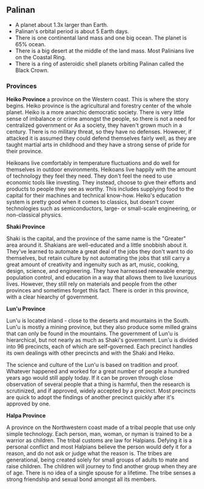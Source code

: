 
## Palinan
- A planet about 1.3x larger than Earth. 
- Palinan's orbital period is about 5 Earth days.
- There is one continental land mass and one big ocean. The planet is 65% ocean.
- There is a big desert at the middle of the land mass. Most Palinians live on the Coastal Ring.
- There is a ring of asteroidic shell planets orbiting Palinan called the Black Crown.
	
### Provinces

**Heiko Province** 
a province on the Western coast. This is where the story begins. 
Heiko province is the agricultural and forestry center of the whole planet. Heiko is a more anarchic democratic society. There is very little sense of imbalance or crime amongst the people, so there is not a need for centralized government or  As a society, they haven't grown much in a century. There is no military threat, so they have no defenses. However, if attacked it is assumed they could defend themselves fairly well, as they are taught martial arts in childhood and they have a strong sense of pride for their province. 

Heikoans live comfortably in temperature fluctuations and do well for themselves in outdoor environments. Heikoans live happily with the amount of technology they feel they need. They don't feel the need to use economic tools like investing. They instead, choose to give their efforts and products to people they see as worthy. This includes supplying food to the capital for their machines and technical know-how. Heiko's education system is pretty good when it comes to classics, but doesn't cover technologies such as semiconductors, large- or small-scale engineering, or non-classical physics.

**Shaki Province** 

Shaki is the capital, and the province of the same name is the "Greater" area around it. Shakians are well-educated and a little snobbish about it. They've learned to automate a great deal of the jobs they don't want to do themselves, but retain culture by not automating the jobs that still carry a great amount of creativity and ingenuity such as art, music, cooking, design, science, and engineering. They have harnessed renewable energy, population control, and education in a way that allows them to live luxurious lives. However, they still rely on materials and people from the other provinces and sometimes forget this fact. There is order in this province, with a clear hiearchy of government.

**Lun'u Province**

Lun'u is located inland - close to the deserts and mountains in the South. Lun'u is mostly a mining province, but they also produce some milled grains that can only be found in the mountains. The government of Lun'u is hierarchical, but not nearly as much as Shaki's government. Lun'u is divided into 96 precincts, each of which are self-governed. Each precinct handles its own dealings with other precincts and with the Shaki and Heiko.

The science and culture of the Lun'u is based on tradition and proof. Whatever happened and worked for a great number of people a hundred years ago would still apply today. If it can be proven through close observation of several people that a thing is harmful, then the research is scrutinized, and if approved, widely accepted by a precinct. Most precincts are quick to adopt the findings of another precinct quickly after it's approved by one.

**Halpa Province** 

A province on the Northwestern coast made of a tribal people that use only simple technology. Each person, man, woman, or nyman is trained to be a warrior as children. The tribal customs are law for Halpians. Defying it is a personal conflict and most Halpians believe the person would defy it for a reason, and do not ask or judge what the reason is. The tribes are generational, being created solely for small groups of adults to mate and raise children. The children will journey to find another group when they are of age. There is no idea of a single spouse for a lifetime. The tribe senses a strong friendship and sexual bond amongst all its members. 


